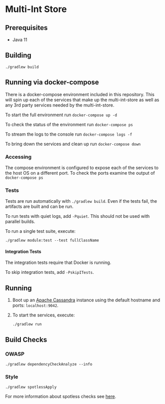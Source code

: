 # Multi-Int Store

## Prerequisites
* Java 11

## Building
```
./gradlew build
```

## Running via docker-compose
There is a docker-compose environment included in this repository.
This will spin up each of the services that make up the multi-int-store as well as any 3rd party services needed by the multi-int-store.

To start the full environment run `docker-compose up -d`

To check the status of the environment run `docker-compose ps`

To stream the logs to the console run `docker-compose logs -f`

To bring down the services and clean up run `docker-compose down`

### Accessing

The compose environment is configured to expose each of the services to the host OS on a different port. To check the ports examine the output of `docker-compose ps`

### Tests
Tests are run automatically with `./gradlew build`. Even if the tests fail, the artifacts are built and can be run.

To run tests with quiet logs, add `-Pquiet`. This should not be used with parallel builds.

To run a single test suite, execute:
```
./gradlew module:test --test fullClassName
```

#### Integration Tests
The integration tests require that Docker is running.

To skip integration tests, add `-PskipITests`.

## Running
1. Boot up an [Apache Cassandra](https://cassandra.apache.org/) instance using the default hostname and ports: `localhost:9042`.

2. To start the services, execute:
	```
	./gradlew run
	```

## Build Checks
### OWASP
```
./gradlew dependencyCheckAnalyze --info
```

### Style
```
./gradlew spotlessApply
```

For more information about spotless checks see [here](https://github.com/diffplug/spotless/tree/master/plugin-gradle#custom-rules).
